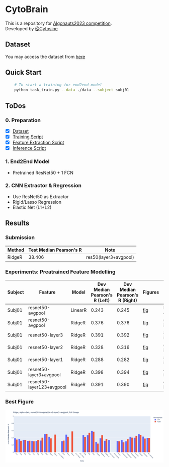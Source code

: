 # CytoBrain

This is a repository for [Algonauts2023 competition](http://algonauts.csail.mit.edu).  
Developed by [@Cytosine](https://github.com/Catosine)

## Dataset
You may access the dataset from [here](https://naturalscenesdataset.org)

## Quick Start
```Bash
    # To start a training for end2end model
    python task_train.py --data ./data --subject subj01
```

## ToDos
### 0. Preparation
- [x] [Dataset](./src/dataset.py)
- [x] [Training Script](./task_train_torch.py)
- [x] [Feature Extraction Script](./feature_extract.py)
- [x] [Inference Script](./task_inference_torch.py)

### 1. End2End Model 
- Pretrained ResNet50 + 1 FCN

### 2. CNN Extractor & Regression
- Use ResNet50 as Extractor
- Rigid/Lasso Regression
- Elastic Net (L1+L2)

## Results
### Submission
| Method | Test Median Pearson's R | Note                  |  
| ------ | ----------------------- | --------------------- |  
| RidgeR | 38.406                  | res50(layer3+avgpool) |


### Experiments: Preatrained Feature Modelling
| Subject | Feature          | Model   | Dev Median Pearson's R (Left) | Dev Median Pearson's R (Right) | Figures                                           | Note     |  
| ------  | ---------------- | ------- | ----------------------------- | ------------------------------ | ------------------------------------------------- | -------- |  
| Subj01  | resnet50-avgpool | LinearR | 0.243                         | 0.245                          | [fig](./img/linear_regression_baseline/histogram_pearson_20230308144134.png) | baseline/random crop 256 |
| Subj01  | resnet50-avgpool | RidgeR  | 0.376                         | 0.376                          | [fig](./img/ridge_resnet50_full_img_alpha_2e4/histogram_pearson_20230309171821.png) | alpha=2e4/full img |
| Subj01  | resnet50-layer3  | RidgeR  | 0.391                         | 0.392                          | [fig](./img/ridge_resnet50_layer3_full_img_alpha_1e3/histogram_pearson_20230314103838.png) | alpha=1e3/full img/avgpool |
| Subj01  | resnet50-layer2  | RidgeR  | 0.328                         | 0.316                          | [fig](./img/ridge_resnet50_layer2_full_img_alpha_1e2/histogram_pearson_20230314105409.png) | alpha=1e2/full img/avgpool |
| Subj01  | resnet50-layer1  | RidgeR  | 0.288                         | 0.282                          | [fig](./img/ridge_resnet50_layer1_full_img_alpha_1e1/histogram_pearson_20230314110252.png) | alpha=1e1/full img/avgpool |
| Subj01  | resnet50-layer3+avgpool | RidgeR  | 0.398                         | 0.394                          | [fig](./img/ridge_resnet50_layer3%2Bavgpool_full_img_alpha_1e4/histogram_pearson_20230314144609.png) | alpha=1e4/full img |
| Subj01  | resnet50-layer123+avgpool | RidgeR  | 0.391                         | 0.390                          | [fig](./img/ridge_resnet50_layer1234_img_alpha_1e3/histogram_pearson_20230314152330.png) | alpha=1e3/full img |


### Best Figure
![fig](./img/ridge_resnet50_layer3%2Bavgpool_full_img_alpha_1e4/histogram_pearson_20230314144609.png)